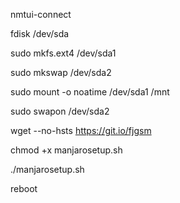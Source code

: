 nmtui-connect

fdisk /dev/sda

sudo mkfs.ext4 /dev/sda1

sudo mkswap /dev/sda2

sudo mount -o noatime /dev/sda1 /mnt

sudo swapon /dev/sda2

wget --no-hsts https://git.io/fjgsm

chmod +x manjarosetup.sh

./manjarosetup.sh

reboot
